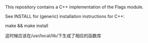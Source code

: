 This repository contains a C++ implementation of the Flags module.

See INSTALL for (generic) installation instructions for C++:

make && make install

这时候应该在/usr/local/lib/下生成了相应的函数库
